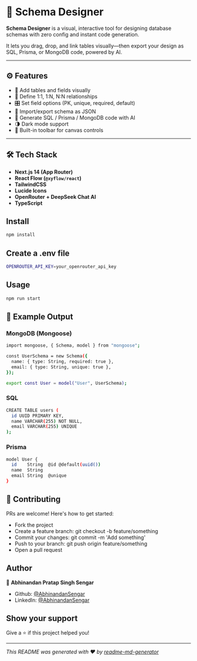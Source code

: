 # 🧩 Schema Designer

**Schema Designer** is a visual, interactive tool for designing database schemas with zero config and instant code generation.

It lets you drag, drop, and link tables visually—then export your design as SQL, Prisma, or MongoDB code, powered by AI.

---

## ⚙️ Features

- 🧱 Add tables and fields visually
- 🔗 Define 1:1, 1:N, N:N relationships
- 🎛️ Set field options (PK, unique, required, default)
- 🔄 Import/export schema as JSON
- 🧠 Generate SQL / Prisma / MongoDB code with AI
- 🌗 Dark mode support
- 🧰 Built-in toolbar for canvas controls

---

## 🛠 Tech Stack

- **Next.js 14 (App Router)**
- **React Flow (`@xyflow/react`)**
- **TailwindCSS**
- **Lucide Icons**
- **OpenRouter + DeepSeek Chat AI**
- **TypeScript**

## Install

```sh
npm install
```

## Create a .env file

```sh
OPENROUTER_API_KEY=your_openrouter_api_key
```

## Usage

```sh
npm run start
```

## 📄 Example Output

### MongoDB (Mongoose)
```sh
import mongoose, { Schema, model } from "mongoose";

const UserSchema = new Schema({
  name: { type: String, required: true },
  email: { type: String, unique: true },
});

export const User = model("User", UserSchema);
```

### SQL
```sh
CREATE TABLE users (
  id UUID PRIMARY KEY,
  name VARCHAR(255) NOT NULL,
  email VARCHAR(255) UNIQUE
);
```

### Prisma
```sh
model User {
  id    String  @id @default(uuid())
  name  String
  email String  @unique
}
```

## 🤝 Contributing

PRs are welcome! Here's how to get started:
- Fork the project
- Create a feature branch: git checkout -b feature/something
- Commit your changes: git commit -m 'Add something'
- Push to your branch: git push origin feature/something
- Open a pull request

## Author

👤 **Abhinandan Pratap Singh Sengar**

* Github: [@AbhinandanSengar](https://github.com/AbhinandanSengar)
* LinkedIn: [@AbhinandanSengar](https://www.linkedin.com/in/abhinandansengar)

## Show your support

Give a ⭐️ if this project helped you!

***
_This README was generated with ❤️ by [readme-md-generator](https://github.com/kefranabg/readme-md-generator)_

